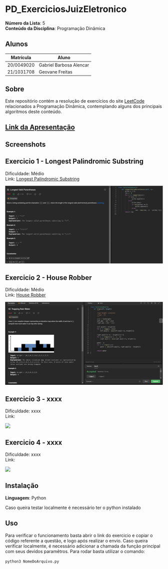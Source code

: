 # PD_ExerciciosJuizEletronico

**Número da Lista**: 5<br>
**Conteúdo da Disciplina**: Programação Dinâmica<br>

## Alunos
|Matrícula | Aluno |
| -- | -- |
| 20/0049020  |  Gabriel Barbosa Alencar |
| 21/1031708  |  Geovane Freitas |

## Sobre 
Este repositório contém a resolução de exercícios do site [LeetCode](https://leetcode.com/) relacionados a Programação Dinâmica, contemplando alguns dos principais algoritmos deste conteúdo.

## [Link da Apresentação]()

## Screenshots

## Exercicio 1 - Longest Palindromic Substring

Dificuldade: Médio<br>
Link: [Longest Palindromic Substring](https://leetcode.com/problems/longest-palindromic-substring/)


![](assets/img/exec1.png)

## Exercicio 2 - House Robber

Dificuldade: Médio<br>
Link: [House Robber](https://leetcode.com/problems/house-robber/)

![](assets/img/exec2.png)


## Exercicio 3 - xxxx

Dificuldade: xxxx <br>
Link: []()


![](assets/img/exec3.png)

## Exercicio 4 - xxxx

Dificuldade: xxxx <br>
Link: []()

![](assets/img/exec4.png)


## Instalação 

**Linguagem**: Python<br>

Caso queira testar localmente é necessário ter o python instalado

## Uso 

Para verificar o funcionamento basta abrir o link do exercicio e copiar o código referente a questão, e logo após realizar o envio. Caso queira verificar localmente, é necessário adicionar a chamada da função principal com seus devidos paramêtros. Para rodar basta utilizar o comando:

`python3 NomeDoArquivo.py`



